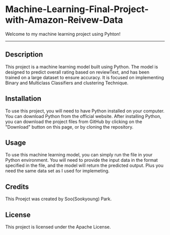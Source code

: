 # Machine-Learning-Final-Project-with-Amazon-Reivew-Data
Welcome to my machine learning project using Pyhton!

---

## Description
This project is a machine learning model built using Python. The model is designed to predict overall rating based on reviewText, and has been trained on a large dataset to ensure accuracy. It is focused on implementing Binary and Multiclass Classifiers and clustering Technique.

## Installation
To use this project, you will need to have Python installed on your computer. You can download Python from the official website.
After installing Python, you can download the project files from GitHub by clicking on the "Download" button on this page, or by cloning the repository.

## Usage
To use this machine learning model, you can simply run the file in your Python environment. You will need to provide the input data in the format specified in the file, and the model will return the predicted output. Plus you need the same data set as I used for implemeting.

## Credits
This Proejct was created by Soo(Sookyoung) Park.

## License
This project is licensed under the Apache License.
